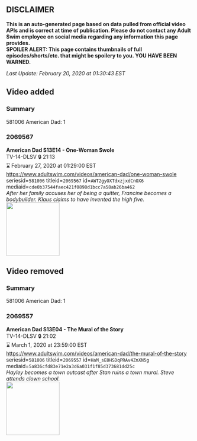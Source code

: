 ## DISCLAIMER
**This is an auto-generated page based on data pulled from official video APIs and is correct at time of publication. Please do not contact any Adult Swim employee on social media regarding any information this page provides.**  
**SPOILER ALERT: This page contains thumbnails of full episodes/shorts/etc. that might be spoilery to you. YOU HAVE BEEN WARNED.**  

_Last Update: February 20, 2020 at 01:30:43 EST_
## Video added
### Summary
581006 American Dad: 1  
### 2069567
**American Dad S13E14 - One-Woman Swole**  
TV-14-DLSV 🔒 21:13  
⌛ February 27, 2020 at 01:29:00 EST  
https://www.adultswim.com/videos/american-dad/one-woman-swole  
seriesid=`581006` titleid=`2069567` id=`AWT2gyOXTdxzjxdCnOX6` mediaid=`cde0b37544faec421f0898d1bcc7a58ab26ba462`  
_After her family accuses her of being a quitter, Francine becomes a bodybuilder. Klaus claims to have invented the high five._  
<a href="https://i.cdn.turner.com/adultswim/big/image-upload/thumbnails/thumb-2_image-15501614167832.jpg"><img src="https://i.cdn.turner.com/adultswim/big/image-upload/thumbnails/thumb-2_image-15501614167832.jpg" height="144px" /></a>
## Video removed
### Summary
581006 American Dad: 1  
### 2069557
**American Dad S13E04 - The Mural of the Story**  
TV-14-DLSV 🔒 21:02  
⌛ March 1, 2020 at 23:59:00 EST  
https://www.adultswim.com/videos/american-dad/the-mural-of-the-story  
seriesid=`581006` titleid=`2069557` id=`HaM_sE0HSDqPRAv4ZnXN5g` mediaid=`5a836cfd83e71e2a3d6a031f1f85d373681dd25c`  
_Hayley becomes a town outcast after Stan ruins a town mural. Steve attends clown school._  
<a href="https://i.cdn.turner.com/adultswim/big/image-upload/thumbnails/thumb-2_image-151994072079517.jpg"><img src="https://i.cdn.turner.com/adultswim/big/image-upload/thumbnails/thumb-2_image-151994072079517.jpg" height="144px" /></a>

